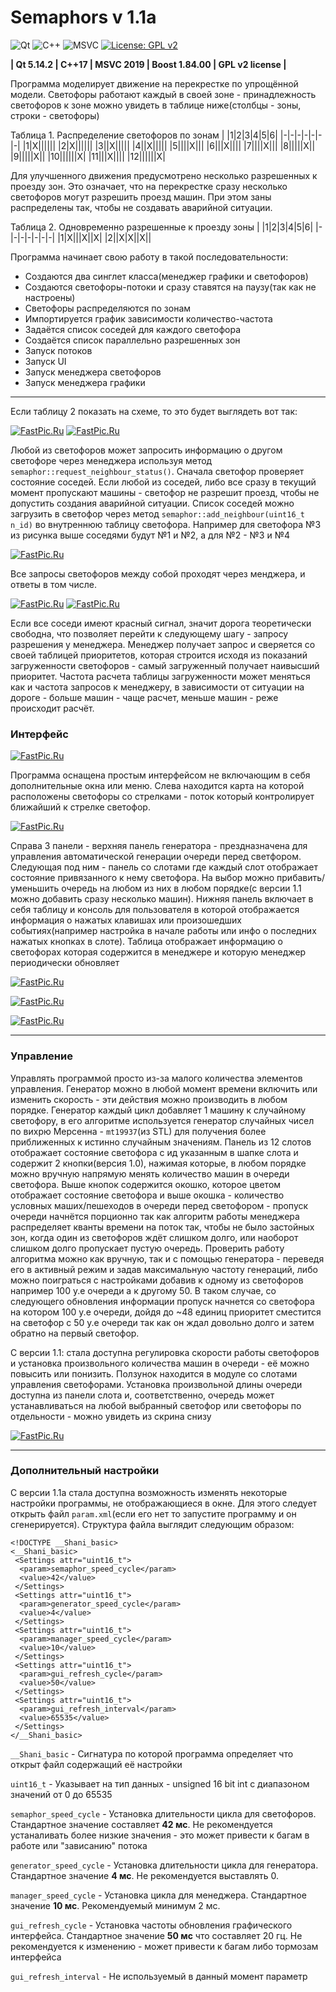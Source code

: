 # Semaphors v 1.1a

![Qt](https://img.shields.io/badge/Qt-%23217346.svg?style=for-the-badge&logo=Qt&logoColor=white)
![C++](https://img.shields.io/badge/C%2B%2B-00599C?style=for-the-badge&logo=c%2B%2B&logoColor=white)
![MSVC](https://img.shields.io/badge/Visual_Studio-5C2D91?style=for-the-badge&logo=visual%20studio&logoColor=white)
[![License: GPL v2](https://img.shields.io/badge/License-GPL%20v2-blue.svg)](https://www.gnu.org/licenses/old-licenses/gpl-2.0.en.html)

**| Qt 5.14.2 
| C++17 
| MSVC 2019 
| Boost 1.84.00
| GPL v2 license |**

Программа моделирует движение на перекрестке по упрощённой модели. Светофоры работают каждый в своей зоне - принадлежность светофоров к зоне можно увидеть в таблице ниже(столбцы - зоны, строки - светофоры)

Таблица 1. Распределение светофоров по зонам
| |1|2|3|4|5|6|
|-|-|-|-|-|-|-|
|1|X||||||
|2|X||||||
|3||X|||||
|4||X|||||
|5||||X|||
|6|||X||||
|7||||X|||
|8|||||X||
|9|||||X||
|10||||||X|
|11|||X||||
|12||||||X|

Для улучшенного движения предусмотрено несколько разрешенных к проезду зон. Это означает, что на перекрестке сразу несколько светофоров могут разрешить проезд машин. При этом заны распределены так, чтобы не
создавать аварийной ситуации.

Таблица 2. Одновременно разрешенные к проезду зоны
| |1|2|3|4|5|6|
|-|-|-|-|-|-|-|
|1|X|||X||X|
|2||X|X||X||

Программа начинает свою работу в такой последовательности:
- Создаются два синглет класса(менеджер графики и светофоров)
- Создаются светофоры-потоки и сразу ставятся на паузу(так как не настроены)
- Светофоры распределяются по зонам
- Импортируется график зависимости количество-частота
- Задаётся список соседей для каждого светофора
- Создаётся список параллельно разрешенных зон
- Запуск потоков
- Запуск UI
- Запуск менеджера светофоров
- Запуск менеджера графики

***

Если таблицу 2 показать на схеме, то это будет выглядеть вот так:

[![FastPic.Ru](https://i122.fastpic.org/thumb/2023/1231/b5/_f114ec7c13e1af6cd88f2c6239308bb5.jpeg)](https://fastpic.org/view/122/2023/1231/_f114ec7c13e1af6cd88f2c6239308bb5.png.html)
[![FastPic.Ru](https://i122.fastpic.org/thumb/2023/1231/88/_f4a5330083e11bac0bad15ae3cac4888.jpeg)](https://fastpic.org/view/122/2023/1231/_f4a5330083e11bac0bad15ae3cac4888.png.html)

Любой из светофоров может запросить информацию о другом светофоре через менеджера используя метод ```semaphor::request_neighbour_status()```.
Сначала светофор проверяет состояние соседей. Если любой из соседей, либо все сразу в текущий момент пропускают машины - светофор не разрешит проезд, чтобы не допустить
создания аварийной ситуации. Список соседей можно загрузить в светофор через метод ```semaphor::add_neighbour(uint16_t n_id)``` во внутреннюю таблицу светофора. 
Например для светофора №3 из рисунка выше соседями будут №1 и №2, а для №2 - №3 и №4

[![FastPic.Ru](https://i122.fastpic.org/thumb/2023/1231/60/9200fba87cb805837a973e5228c5cd60.jpeg)](https://fastpic.org/view/122/2023/1231/9200fba87cb805837a973e5228c5cd60.png.html)

Все запросы светофоров между собой проходят через менджера, и ответы в том числе.

[![FastPic.Ru](https://i122.fastpic.org/thumb/2023/1231/3c/a35787c307c529dcd4fc41321534bf3c.jpeg)](https://fastpic.org/view/122/2023/1231/a35787c307c529dcd4fc41321534bf3c.png.html)
[![FastPic.Ru](https://i122.fastpic.org/thumb/2023/1231/e4/a1f0efc193dab281187d599763611be4.jpeg)](https://fastpic.org/view/122/2023/1231/a1f0efc193dab281187d599763611be4.png.html)

Если все соседи имеют красный сигнал, значит дорога теоретически свободна, что позволяет перейти к следующему шагу - запросу разрешения у менеджера. Менеджер получает запрос и сверяется
со своей таблицей приоритетов, которая строится исходя из показаний загруженности светофоров - самый загруженный получает наивысший приоритет. Частота расчета таблицы загруженности может
меняться как и частота запросов к менеджеру, в зависимости от ситуации на дороге - больше машин - чаще расчет, меньше машин - реже происходит расчёт.

### Интерфейс

[![FastPic.Ru](https://i122.fastpic.org/thumb/2023/1231/69/_ddf8eb728de1d73ec69db57b0b5c9069.jpeg)](https://fastpic.org/view/122/2023/1231/_ddf8eb728de1d73ec69db57b0b5c9069.png.html)

Программа оснащена простым интерфейсом не включающим в себя дополнительные окна или меню. Слева находится карта на которой расположены светофоры со стрелками - поток
который контролирует ближайший к стрелке светофор.


[![FastPic.Ru](https://i122.fastpic.org/thumb/2023/1231/99/9a9b051327016a382ece03e59db14099.jpeg)](https://fastpic.org/view/122/2023/1231/9a9b051327016a382ece03e59db14099.png.html)

Справа 3 панели - верхняя панель генератора - прездназначена для управления автоматической генерации очереди перед светфором. Следующая под ним - панель
со слотами где каждый слот отображает состояние привязанного к нему светофора. На выбор можно прибавить/уменьшить очередь на любом из них в любом порядке(с версии 1.1 можно добавить 
сразу несколько машин). Нижняя панель включает в себя таблицу и консоль для пользователя в которой отображается информация о нажатых клавишах или произошедших событиях(например 
настройка в начале работы или инфо о последних нажатых кнопках в слоте). Таблица отображает информацию о светофорах которая содержится в менеджере и которую менеджер периодически обновляет

[![FastPic.Ru](https://i122.fastpic.org/thumb/2023/1231/84/01676f0b0a797df21d0d34c16c9bf084.jpeg)](https://fastpic.org/view/122/2023/1231/01676f0b0a797df21d0d34c16c9bf084.png.html)

[![FastPic.Ru](https://i122.fastpic.org/thumb/2023/1231/28/80ed25bbf2134672ba00082b08e33f28.jpeg)](https://fastpic.org/view/122/2023/1231/80ed25bbf2134672ba00082b08e33f28.png.html)

[![FastPic.Ru](https://i122.fastpic.org/thumb/2023/1231/9c/e2eeed1169781110195aeb00627ad69c.jpeg)](https://fastpic.org/view/122/2023/1231/e2eeed1169781110195aeb00627ad69c.png.html)

***

### Управление

Управлять программой просто из-за малого количества элементов управления. Генератор можно в любой момент времени включить или изменить скорость - эти действия можно производить в 
любом порядке. Генератор каждый цикл добавляет 1 машину к случайному светофору, в его алгоритме используется генератор случайных чисел по вихрю Мерсенна - ```mt19937```(из STL) 
для получения более приближенных к истинно случайным значениям. Панель из 12 слотов отображает состояние светофора с ид указанным в шапке слота и содержит 2 кнопки(версия 1.0), нажимая которые,
в любом порядке можно вручную напрямую менять количество машин в очереди светофора. Выше кнопок содержится окошко, которое цветом отображает состояние светофора и выше окошка - количество
условных маших/пешеходов в очереди перед светофором - пропуск очереди начнётся порционно так как алгоритм работы менеджера распределяет кванты времени на поток так, чтобы не было застойных зон, когда
один из светофоров ждёт слишком долго, или наоборот слишком долго пропускает пустую очередь. Проверить работу алгоритма можно как вручную, так и с помощью генератора - переведя его в 
активный режим и задав максимальную частоту генераций, либо можно поиграться с настройками добавив к одному из светофоров например 100 у.е очереди а к другому 50. В таком случае, со
следующего обновления информации пропуск начнется со светофора на котором 100 у.е очереди, дойдя до ~48 единиц приоритет сместится на светофор с 50 у.е очереди так как он ждал
довольно долго и затем обратно на первый светофор.

С версии 1.1: стала доступна регулировка скорости работы светофоров и установка произвольного количества машин в очереди - её можно повысить или понизить. Ползунок находится в 
модуле со слотами управления светофорами. Установка произвольной длины очереди доступна из панели слота и, соответственно, очередь может устанавливаться на любой выбранный светофор 
или светофоры по отдельности - можно увидеть из скрина снизу

[![FastPic.Ru](https://i122.fastpic.org/thumb/2024/0101/08/b90a9a919355ed73021ed3110ccfde08.jpeg)](https://fastpic.org/view/122/2024/0101/b90a9a919355ed73021ed3110ccfde08.png.html)

***

### Дополнительный настройки

С версии 1.1a стала доступна возможность изменять некоторые настройки программы, не отображающиеся в окне. Для этого следует открыть файл ```param.xml```(если его нет то запустите
программу и он сгенерируется). Структура файла выглядит следующим образом:

```
<!DOCTYPE __Shani_basic>
<__Shani_basic>
 <Settings attr="uint16_t">
  <param>semaphor_speed_cycle</param>
  <value>42</value>
 </Settings>
 <Settings attr="uint16_t">
  <param>generator_speed_cycle</param>
  <value>4</value>
 </Settings>
 <Settings attr="uint16_t">
  <param>manager_speed_cycle</param>
  <value>10</value>
 </Settings>
 <Settings attr="uint16_t">
  <param>gui_refresh_cycle</param>
  <value>50</value>
 </Settings>
 <Settings attr="uint16_t">
  <param>gui_refresh_interval</param>
  <value>65535</value>
 </Settings>
</__Shani_basic>

```

``` __Shani_basic ``` - Сигнатура по которой программа определяет что открыт файл содержащий её настройки

``` uint16_t ``` - Указывает на тип данных - unsigned 16 bit int с диапазоном значений от 0 до 65535

``` semaphor_speed_cycle ``` - Установка длительности цикла для светофоров. Стандартное значение составляет **42 мс**. Не рекомендуется устаналивать более низкие значения - это может
привести к багам в работе или "зависанию" потока

``` generator_speed_cycle ``` - Установка длительности цикла для генератора. Стандартное значение **4 мс**. Не рекомендуется выставлять 0.

``` manager_speed_cycle ``` - Установка цикла для менеджера. Стандартное значение **10 мс**. Рекомендуемый минимум 2 мс.

``` gui_refresh_cycle ``` - Установка частоты обновления графического интерфейса. Стандартное значение **50 мс** что составляет 20 гц. Не рекомендуется к изменению - может привести
к багам либо тормозам интерфейса

``` gui_refresh_interval ``` - Не используемый в данный момент параметр
